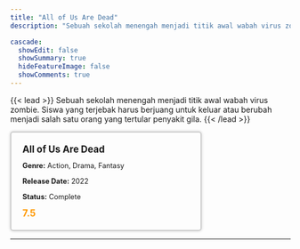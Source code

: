 ```yaml
---
title: "All of Us Are Dead"
description: "Sebuah sekolah menengah menjadi titik awal wabah virus zombie. Siswa yang terjebak harus berjuang untuk keluar atau berubah menjadi salah satu orang yang tertular penyakit gila."

cascade:
  showEdit: false
  showSummary: true
  hideFeatureImage: false
  showComments: true
---
```


{{< lead >}}
Sebuah sekolah menengah menjadi titik awal wabah virus zombie. Siswa yang terjebak harus berjuang untuk keluar atau berubah menjadi salah satu orang yang tertular penyakit gila.
{{< /lead >}}

<style>

/* CSS for the movie information box */
        .movie-box {
            width: 300px;
            padding: 20px;
            border: 2px solid #ccc; /* Border added */
            border-radius: 5px;
            box-shadow: 0 0 5px rgba(0, 0, 0, 0.2);
        }

        /* CSS for movie title */
        .movie-title {
            font-size: 1.2em;
            font-weight: bold;
            margin-bottom: 10px;
        }

        /* CSS for movie details */
        .movie-details {
            font-size: 0.9em;
            margin-bottom: 10px;
        }

        /* CSS for movie rating */
        .movie-rating {
            font-size: 1.2em;
            font-weight: bold;
            color: #ff9900; /* IMDb's rating color */
        }
</style>

 <div class="movie-box">
        <div class="movie-title">All of Us Are Dead</div>
        <div class="movie-details">
            <p><strong>Genre:</strong> Action, Drama, Fantasy</p>
            <p><strong>Release Date:</strong> 2022</p>
            <p><strong>Status:</strong> Complete</p>
        </div>
        <div class="movie-rating">7.5</div>
    </div>

---

